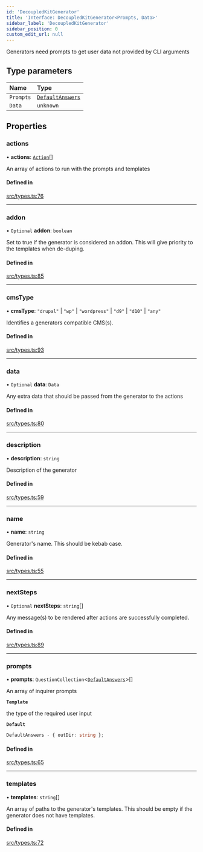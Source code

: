 ```yaml
---
id: 'DecoupledKitGenerator'
title: 'Interface: DecoupledKitGenerator<Prompts, Data>'
sidebar_label: 'DecoupledKitGenerator'
sidebar_position: 0
custom_edit_url: null
---
```


Generators need prompts to get user data not provided by CLI arguments

## Type parameters

| Name      | Type                                  |
| :-------- | :------------------------------------ |
| `Prompts` | [`DefaultAnswers`](DefaultAnswers.md) |
| `Data`    | `unknown`                             |

## Properties

### actions

• **actions**: [`Action`](../modules.md#action)[]

An array of actions to run with the prompts and templates

#### Defined in

[src/types.ts:76](https://github.com/pantheon-systems/decoupled-kit-js/blob/32b3f2995/packages/create-pantheon-decoupled-kit/src/types.ts#L76)

---

### addon

• `Optional` **addon**: `boolean`

Set to true if the generator is considered an addon. This will give priority to
the templates when de-duping.

#### Defined in

[src/types.ts:85](https://github.com/pantheon-systems/decoupled-kit-js/blob/32b3f2995/packages/create-pantheon-decoupled-kit/src/types.ts#L85)

---

### cmsType

• **cmsType**: `"drupal"` \| `"wp"` \| `"wordpress"` \| `"d9"` \| `"d10"` \|
`"any"`

Identifies a generators compatible CMS(s).

#### Defined in

[src/types.ts:93](https://github.com/pantheon-systems/decoupled-kit-js/blob/32b3f2995/packages/create-pantheon-decoupled-kit/src/types.ts#L93)

---

### data

• `Optional` **data**: `Data`

Any extra data that should be passed from the generator to the actions

#### Defined in

[src/types.ts:80](https://github.com/pantheon-systems/decoupled-kit-js/blob/32b3f2995/packages/create-pantheon-decoupled-kit/src/types.ts#L80)

---

### description

• **description**: `string`

Description of the generator

#### Defined in

[src/types.ts:59](https://github.com/pantheon-systems/decoupled-kit-js/blob/32b3f2995/packages/create-pantheon-decoupled-kit/src/types.ts#L59)

---

### name

• **name**: `string`

Generator's name. This should be kebab case.

#### Defined in

[src/types.ts:55](https://github.com/pantheon-systems/decoupled-kit-js/blob/32b3f2995/packages/create-pantheon-decoupled-kit/src/types.ts#L55)

---

### nextSteps

• `Optional` **nextSteps**: `string`[]

Any message(s) to be rendered after actions are successfully completed.

#### Defined in

[src/types.ts:89](https://github.com/pantheon-systems/decoupled-kit-js/blob/32b3f2995/packages/create-pantheon-decoupled-kit/src/types.ts#L89)

---

### prompts

• **prompts**: `QuestionCollection`<[`DefaultAnswers`](DefaultAnswers.md)\>[]

An array of inquirer prompts

**`Template`**

the type of the required user input

**`Default`**

```ts
DefaultAnswers - { outDir: string };
```

#### Defined in

[src/types.ts:65](https://github.com/pantheon-systems/decoupled-kit-js/blob/32b3f2995/packages/create-pantheon-decoupled-kit/src/types.ts#L65)

---

### templates

• **templates**: `string`[]

An array of paths to the generator's templates. This should be empty if the
generator does not have templates.

#### Defined in

[src/types.ts:72](https://github.com/pantheon-systems/decoupled-kit-js/blob/32b3f2995/packages/create-pantheon-decoupled-kit/src/types.ts#L72)

